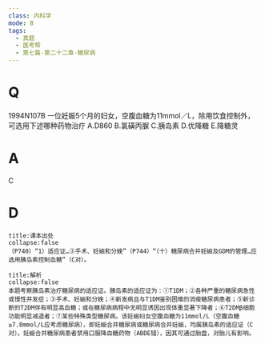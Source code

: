 ```yaml
---
class: 内科学
mode: B
tags:
  - 真题
  - 医考帮
  - 第七篇-第二十二章-糖尿病
---
```


# Q
1994N107B 一位妊娠5个月的妇女，空腹血糖为11mmol／L，除用饮食控制外，可选用下述哪种药物治疗
A.D860
B.氯磺丙脲
C.胰岛素
D.优降糖
E.降糖灵

# A
C
# D
```ad-note
title:课本出处
collapse:false
（P740）“1）适应证…③手术、妊娠和分娩”（P744）“（十）糖尿病合并妊娠及GDM的管理…应选用胰岛素控制血糖”（C对）。
```

```ad-summary
title:解析
collapse:false
本题考察胰岛素治疗糖尿病的适应证。胰岛素的适应证为：①T1DM；②各种严重的糖尿病急性或慢性并发症；③手术、妊娠和分娩；④新发病且与T1DM鉴别困难的消瘦糖尿病患者；⑤新诊断的T2DM伴有明显高血糖；或在糖尿病病程中无明显诱因出现体重显著下降者；⑥T2DMβ细胞功能明显减退者；⑦某些特殊类型糖尿病。该妊娠妇女空腹血糖为11mmol/L（空腹血糖≥7.0mmol/L应考虑糖尿病），即妊娠合并糖尿病或糖尿病合并妊娠，均属胰岛素的适应证（C对）。妊娠合并糖尿病患者禁用口服降血糖药物（ABDE错），因其可通过胎盘，对胎儿有影响。
```

